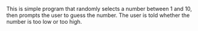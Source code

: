 This is simple program that randomly selects a number between 1 and 10, then prompts the user to guess the number. 
The user is told whether the number is too low or too high. 

